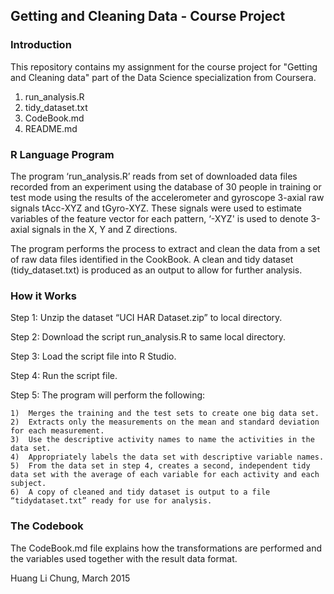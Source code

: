## Getting and Cleaning Data - Course Project
### Introduction

This repository contains my assignment for the course project for "Getting and Cleaning data" part of the Data Science specialization from Coursera. 

1.  run_analysis.R
2.  tidy_dataset.txt
3.  CodeBook.md
4.  README.md

### R Language Program
The program ‘run_analysis.R’ reads from set of downloaded data files recorded from an experiment using 
the database of 30 people in training or test mode using the results of the accelerometer and gyroscope 3-axial raw signals tAcc-XYZ and tGyro-XYZ. 
These signals were used to estimate variables of the feature vector for each pattern, ‘-XYZ' is used to denote 3-axial signals in the X, Y and Z directions.

The program performs the process to extract and clean the data from a set of raw data files identified in the CookBook. A clean and tidy dataset (tidy_dataset.txt) is produced as an output to allow for further analysis.

### How it Works
Step 1:  Unzip the dataset “UCI HAR Dataset.zip” to local directory.

Step 2:  Download the script run_analysis.R to same local directory.

Step 3:  Load the script file into R Studio.

Step 4:  Run the script file.

Step 5:  The program will perform the following:

	1)	Merges the training and the test sets to create one big data set.
	2)	Extracts only the measurements on the mean and standard deviation for each measurement.
	3)	Use the descriptive activity names to name the activities in the data set.
	4)	Appropriately labels the data set with descriptive variable names.
	5)	From the data set in step 4, creates a second, independent tidy data set with the average of each variable for each activity and each subject.
	6)	A copy of cleaned and tidy dataset is output to a file “tidydataset.txt” ready for use for analysis.


### The Codebook

The CodeBook.md file explains how the transformations are performed and the variables used together with the result data format.


Huang Li Chung, March 2015 

